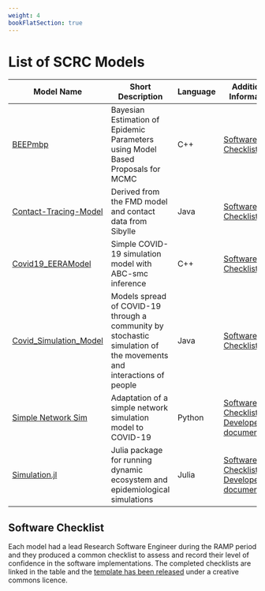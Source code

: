 ```yaml
---
weight: 4
bookFlatSection: true
---
```


# List of SCRC Models

| Model Name | Short Description | Language | Additional Information |
| - | - | - | - |
| [BEEPmbp](https://github.com/ScottishCovidResponse/BEEPmbp) | Bayesian Estimation of Epidemic Parameters using Model Based Proposals for MCMC | C++ | [Software Checklist](https://github.com/ScottishCovidResponse/BEEPmbp/blob/dev/SoftwareChecklist.md) |
| [Contact-Tracing-Model](https://github.com/ScottishCovidResponse/Contact-Tracing-Model) | Derived from the FMD model and contact data from Sibylle | Java | [Software Checklist](https://github.com/ScottishCovidResponse/Contact-Tracing-Model/pull/43/files?short_path=697b256#diff-697b256e2aa71ca59a728f31d140d2a37b85f5a43705d3267ff06685769fd1eb) |
| [Covid19_EERAModel](https://github.com/ScottishCovidResponse/Covid19_EERAModel) | Simple COVID-19 simulation model with ABC-smc inference | C++ | [Software Checklist](https://github.com/ScottishCovidResponse/Covid19_EERAModel/blob/dev/SoftwareChecklist.md) |
| [Covid_Simulation_Model](https://github.com/ScottishCovidResponse/Covid_Simulation_Model) |Models spread of COVID-19 through a community by stochastic simulation of the movements and interactions of people | Java | [Software Checklist](https://github.com/ScottishCovidResponse/Covid_Simulation_Model/blob/master/docs/software_checklist.md) |
| [Simple Network Sim](https://github.com/ScottishCovidResponse/simple_network_sim) | Adaptation of a simple network simulation model to COVID-19 | Python | [Software Checklist](https://github.com/ScottishCovidResponse/simple_network_sim/blob/master/software_checklist.md), [Developer documentation](https://simple-network-sim.readthedocs.io/en/latest/?badge=latest) |
| [Simulation.jl](https://github.com/ScottishCovidResponse/Simulation.jl) | Julia package for running dynamic ecosystem and epidemiological simulations | Julia | [Software Checklist](https://github.com/ScottishCovidResponse/Simulation.jl/blob/dev/SCRC_Software_Checklist.md), [Developer documenation](https://scottishcovidresponse.github.io/Simulation.jl/dev/) |

## Software Checklist
Each model had a lead Research Software Engineer during the RAMP period and they produced a common checklist to assess and record their level of confidence in the software implementations. The completed checklists are linked in the table and the [template has been released](https://github.com/ScottishCovidResponse/modelling-resources/blob/main/software-checklist.md) under a creative commons licence.

